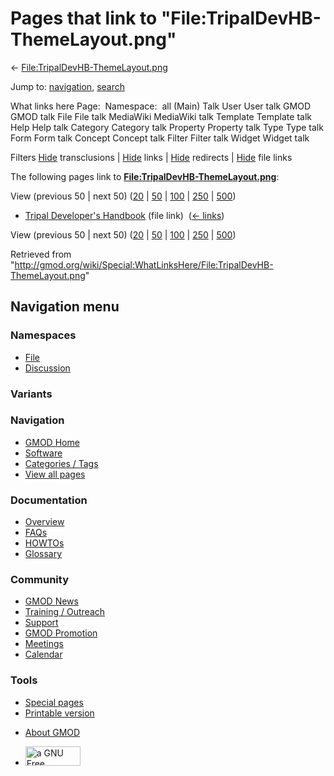 <div id="mw-page-base" class="noprint">

</div>

<div id="mw-head-base" class="noprint">

</div>

<div id="content" class="mw-body" role="main">

<span id="top"></span>

<div id="mw-js-message" style="display:none;">

</div>



# <span dir="auto">Pages that link to "File:TripalDevHB-ThemeLayout.png"</span>

<div id="bodyContent">

<div id="contentSub">

←
[File:TripalDevHB-ThemeLayout.png](/wiki/File:TripalDevHB-ThemeLayout.png "File:TripalDevHB-ThemeLayout.png")

</div>

<div id="jump-to-nav" class="mw-jump">

Jump to: [navigation](#mw-navigation), [search](#p-search)

</div>

<div id="mw-content-text">

What links here Page:  Namespace:  all (Main) Talk User User talk GMOD
GMOD talk File File talk MediaWiki MediaWiki talk Template Template talk
Help Help talk Category Category talk Property Property talk Type Type
talk Form Form talk Concept Concept talk Filter Filter talk Widget
Widget talk

Filters
[Hide](/mediawiki/index.php?title=Special:WhatLinksHere/File:TripalDevHB-ThemeLayout.png&hidetrans=1 "Special:WhatLinksHere/File:TripalDevHB-ThemeLayout.png")
transclusions \|
[Hide](/mediawiki/index.php?title=Special:WhatLinksHere/File:TripalDevHB-ThemeLayout.png&hidelinks=1 "Special:WhatLinksHere/File:TripalDevHB-ThemeLayout.png")
links \|
[Hide](/mediawiki/index.php?title=Special:WhatLinksHere/File:TripalDevHB-ThemeLayout.png&hideredirs=1 "Special:WhatLinksHere/File:TripalDevHB-ThemeLayout.png")
redirects \|
[Hide](/mediawiki/index.php?title=Special:WhatLinksHere/File:TripalDevHB-ThemeLayout.png&hideimages=1 "Special:WhatLinksHere/File:TripalDevHB-ThemeLayout.png")
file links

The following pages link to
**[File:TripalDevHB-ThemeLayout.png](/wiki/File:TripalDevHB-ThemeLayout.png "File:TripalDevHB-ThemeLayout.png")**:

View (previous 50 \| next 50)
([20](/mediawiki/index.php?title=Special:WhatLinksHere/File:TripalDevHB-ThemeLayout.png&limit=20 "Special:WhatLinksHere/File:TripalDevHB-ThemeLayout.png")
\|
[50](/mediawiki/index.php?title=Special:WhatLinksHere/File:TripalDevHB-ThemeLayout.png&limit=50 "Special:WhatLinksHere/File:TripalDevHB-ThemeLayout.png")
\|
[100](/mediawiki/index.php?title=Special:WhatLinksHere/File:TripalDevHB-ThemeLayout.png&limit=100 "Special:WhatLinksHere/File:TripalDevHB-ThemeLayout.png")
\|
[250](/mediawiki/index.php?title=Special:WhatLinksHere/File:TripalDevHB-ThemeLayout.png&limit=250 "Special:WhatLinksHere/File:TripalDevHB-ThemeLayout.png")
\|
[500](/mediawiki/index.php?title=Special:WhatLinksHere/File:TripalDevHB-ThemeLayout.png&limit=500 "Special:WhatLinksHere/File:TripalDevHB-ThemeLayout.png"))

- [Tripal Developer's
  Handbook](/wiki/Tripal_Developer%27s_Handbook "Tripal Developer's Handbook")
  (file link) ‎ <span class="mw-whatlinkshere-tools">([←
  links](/mediawiki/index.php?title=Special:WhatLinksHere&target=Tripal+Developer%27s+Handbook "Special:WhatLinksHere"))</span>

View (previous 50 \| next 50)
([20](/mediawiki/index.php?title=Special:WhatLinksHere/File:TripalDevHB-ThemeLayout.png&limit=20 "Special:WhatLinksHere/File:TripalDevHB-ThemeLayout.png")
\|
[50](/mediawiki/index.php?title=Special:WhatLinksHere/File:TripalDevHB-ThemeLayout.png&limit=50 "Special:WhatLinksHere/File:TripalDevHB-ThemeLayout.png")
\|
[100](/mediawiki/index.php?title=Special:WhatLinksHere/File:TripalDevHB-ThemeLayout.png&limit=100 "Special:WhatLinksHere/File:TripalDevHB-ThemeLayout.png")
\|
[250](/mediawiki/index.php?title=Special:WhatLinksHere/File:TripalDevHB-ThemeLayout.png&limit=250 "Special:WhatLinksHere/File:TripalDevHB-ThemeLayout.png")
\|
[500](/mediawiki/index.php?title=Special:WhatLinksHere/File:TripalDevHB-ThemeLayout.png&limit=500 "Special:WhatLinksHere/File:TripalDevHB-ThemeLayout.png"))

</div>

<div class="printfooter">

Retrieved from
"<http://gmod.org/wiki/Special:WhatLinksHere/File:TripalDevHB-ThemeLayout.png>"

</div>

<div id="catlinks" class="catlinks catlinks-allhidden">

</div>

<div class="visualClear">

</div>

</div>

</div>

<div id="mw-navigation">

## Navigation menu

<div id="mw-head">



<div id="left-navigation">

<div id="p-namespaces" class="vectorTabs" role="navigation"
aria-labelledby="p-namespaces-label">

### Namespaces

- <span id="ca-nstab-image"><a href="/wiki/File:TripalDevHB-ThemeLayout.png" accesskey="c"
  title="View the file page [c]">File</a></span>
- <span id="ca-talk"><a
  href="/mediawiki/index.php?title=File_talk:TripalDevHB-ThemeLayout.png&amp;action=edit&amp;redlink=1"
  accesskey="t"
  title="Discussion about the content page [t]">Discussion</a></span>

</div>

<div id="p-variants" class="vectorMenu emptyPortlet" role="navigation"
aria-labelledby="p-variants-label">

### 

### Variants[](#)

<div class="menu">

</div>

</div>

</div>

<div id="right-navigation">





</div>



</div>

</div>

</div>

<div id="mw-panel">

<div id="p-logo" role="banner">

<a href="/wiki/Main_Page"
style="background-image: url(http://gmod.org/images/GMOD-cogs.png);"
title="Visit the main page"></a>

</div>

<div id="p-Navigation" class="portal" role="navigation"
aria-labelledby="p-Navigation-label">

### Navigation

<div class="body">

- <span id="n-GMOD-Home">[GMOD Home](/wiki/Main_Page)</span>
- <span id="n-Software">[Software](/wiki/GMOD_Components)</span>
- <span id="n-Categories-.2F-Tags">[Categories /
  Tags](/wiki/Categories)</span>
- <span id="n-View-all-pages">[View all
  pages](/wiki/Special:AllPages)</span>

</div>

</div>

<div id="p-Documentation" class="portal" role="navigation"
aria-labelledby="p-Documentation-label">

### Documentation

<div class="body">

- <span id="n-Overview">[Overview](/wiki/Overview)</span>
- <span id="n-FAQs">[FAQs](/wiki/Category:FAQ)</span>
- <span id="n-HOWTOs">[HOWTOs](/wiki/Category:HOWTO)</span>
- <span id="n-Glossary">[Glossary](/wiki/Glossary)</span>

</div>

</div>

<div id="p-Community" class="portal" role="navigation"
aria-labelledby="p-Community-label">

### Community

<div class="body">

- <span id="n-GMOD-News">[GMOD News](/wiki/GMOD_News)</span>
- <span id="n-Training-.2F-Outreach">[Training /
  Outreach](/wiki/Training_and_Outreach)</span>
- <span id="n-Support">[Support](/wiki/Support)</span>
- <span id="n-GMOD-Promotion">[GMOD
  Promotion](/wiki/GMOD_Promotion)</span>
- <span id="n-Meetings">[Meetings](/wiki/Meetings)</span>
- <span id="n-Calendar">[Calendar](/wiki/Calendar)</span>

</div>

</div>

<div id="p-tb" class="portal" role="navigation"
aria-labelledby="p-tb-label">

### Tools

<div class="body">

- <span id="t-specialpages"><a href="/wiki/Special:SpecialPages" accesskey="q"
  title="A list of all special pages [q]">Special pages</a></span>
- <span id="t-print"><a
  href="/mediawiki/index.php?title=Special:WhatLinksHere/File:TripalDevHB-ThemeLayout.png&amp;printable=yes"
  rel="alternate" accesskey="p"
  title="Printable version of this page [p]">Printable version</a></span>

</div>

</div>

</div>

</div>

<div id="footer" role="contentinfo">

- <span id="footer-places-about">[About
  GMOD](/wiki/GMOD:About "GMOD:About")</span>

<!-- -->

- <span id="footer-copyrightico">[<img src="http://www.gnu.org/graphics/gfdl-logo-small.png" width="88"
  height="31" alt="a GNU Free Documentation License" />](http://www.gnu.org/licenses/fdl-1.3.html)</span>




</div>
